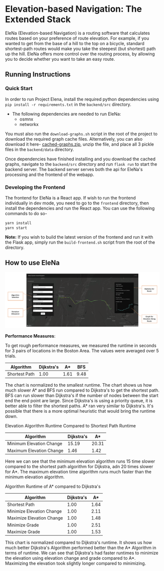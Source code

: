 
# Elevation-based Navigation: The Extended Stack
EleNa (Elevation-based Navigation) is a routing software that calculates routes based on your preference of route elevation. For example, if you wanted to get from the base of a hill to the top on a bicycle, standard shortest-path routes would make you take the steepest (but shortest) path up the hill. EleNa offers more control over the routing process, by allowing you to decide whether you want to take an easy route.

## Running Instructions
### Quick Start
In order to run Project Elena, install the required python dependencies using `pip install -r requirements.txt` in the `backend/src` directory.
- The following dependencies are needed to run EleNa:
	- osmnx
	- networkx

You must also run the `download-graphs.sh` script in the root of the project to download the required graph cache files. Alternatively, you can also download it here- [cached-graphs.zip](https://www.dropbox.com/s/fgxt8y9eegkyqs7/cached_graphs.zip?dl=0), unzip the file, and place all 3 pickle files in the `backend/data` directory.

Once dependencies have finished installing and you download the cached graphs, navigate to the `backend/src` directory and run `flask run` to start the backend server. The backend server serves both the api for EleNa's processing and the frontend of the webapp.

### Developing the Frontend
The frontend for EleNa is a React app. If wish to run the frontend individually in dev mode, you need to go to the `frontend` directory, then install the dependencies and run the React app. You can use the following commands to do so-
```
yarn install
yarn start
```

**Note:** If you wish to build the latest version of the frontend and run it with the Flask app, simply run the `build-frontend.sh` script from the root of the directory.



## How to use EleNa
  
![Screenshot of Elena System](images/elena-screenshot.png)

****Performance Measures****:

To get rough performance measures, we measured the runtime in seconds for 3 pairs of locations in the Boston Area. 
The values were averaged over 5 trials.


| Algorithm     | Dijkstra's    | A*    |     BFS       |
| ------------- | ------------- | ------------- | ------------- |
| Shortest Path  | 1.00  | 1.61  | 9.48  |

The chart is normalized to the smallest runtime. The chart shows us how much slower A* and BFS run compared
to Dijkstra's to get the shortest path. BFS can run slower than Dijkstra's if the number of nodes between
the start end the end point are large. Since Dijkstra's is using a priority queue, it is better able to filter
the shortest paths. A* ran very similar to Dijkstra's. It's possible that there is a more optimal heuristic that would
bring the runtime down.

Elevation Algorithm Runtime Compared to Shortest Path Runtime

| Algorithm     | Dijkstra's    | A*    |
| ------------- | ------------- | ------------- |
| Minimum Elevation Change  | 15.19  | 20.31  |
| Maximum Elevation Change  | 1.46  | 1.42  |

Here we can see that the minimum elevation algorithm runs 15 time slower compared to the shortest path algorithm
for Dijkstra, adn 20 times slower for A*. The maximum elevation time algorithm runs much faster than the minimum 
elevation algorithm. 


Algorithm Runtime of A* compared to Dijkstra's

| Algorithm     | Dijkstra's    | A*    |
| ------------- | ------------- | ------------- |
| Shortest Path  |  1.00 | 1.64  |
| Minimize Elevation Change  | 1.00  | 2.11  |
| Maximize Elevation Change  | 1.00  | 1.48  |
| Minimize Grade  | 1.00  | 2.51  |
| Maximize Grade  | 1.00  | 1.53  |

This chart is normalized compared to Dijkstra's runtime.
It shows us how much better Dijkstra's Algorithm performed better than the A* Algorithm in terms of runtime. 
We can see that Dijkstra's had faster runtimes to minimize the elevation using elevation change and grade 
compared to A*. Maximizing the elevation took slightly longer compared to minimizing. 


